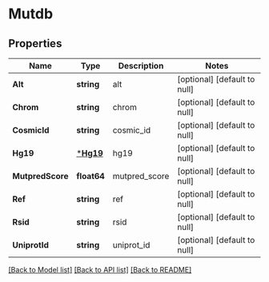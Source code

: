 # Mutdb

## Properties
Name | Type | Description | Notes
------------ | ------------- | ------------- | -------------
**Alt** | **string** | alt | [optional] [default to null]
**Chrom** | **string** | chrom | [optional] [default to null]
**CosmicId** | **string** | cosmic_id | [optional] [default to null]
**Hg19** | [***Hg19**](Hg19.md) | hg19 | [optional] [default to null]
**MutpredScore** | **float64** | mutpred_score | [optional] [default to null]
**Ref** | **string** | ref | [optional] [default to null]
**Rsid** | **string** | rsid | [optional] [default to null]
**UniprotId** | **string** | uniprot_id | [optional] [default to null]

[[Back to Model list]](../README.md#documentation-for-models) [[Back to API list]](../README.md#documentation-for-api-endpoints) [[Back to README]](../README.md)


